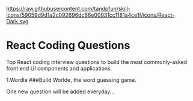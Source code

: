 https://raw.githubusercontent.com/tandpfun/skill-icons/59059d9d1a2c092696dc66e00931cc1181a4ce1f/icons/React-Dark.svg
# React Coding Questions
Top React coding interview questions to build the most commonly-asked front end UI components and applications.

1.Wordle
###Build Worlde, the word guessing game.

One new question will be added everyday...


